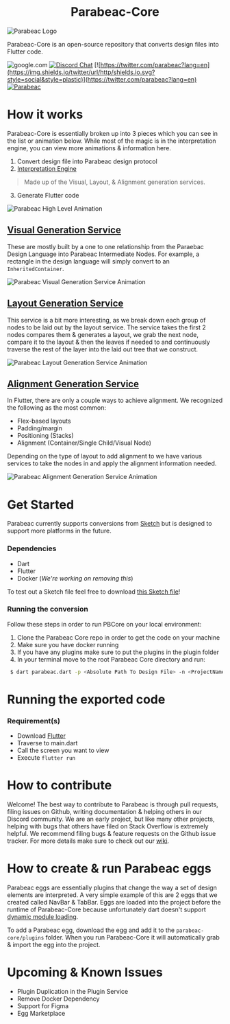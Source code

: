 # <center>Parabeac-Core

![Parabeac Logo](https://kindling-sketch.s3.amazonaws.com/Parabeac_Open-Source_README_Logo.png)


Parabeac-Core is an open-source repository that converts design files into Flutter code.

![google.com](https://img.shields.io/badge/license-MIT-blue.svg) [![Discord Chat](https://img.shields.io/discord/308323056592486420.svg)](https://discord.gg/qUrghes) [![https://twitter.com/parabeac?lang=en](https://img.shields.io/twitter/url/http/shields.io.svg?style=social&style=plastic)](https://twitter.com/parabeac?lang=en) [![Parabeac](https://circleci.com/gh/Parabeac/Parabeac-Core.svg?style=shield&circle-token=387c418592b3a47f3bb58caed7ff7d92afb8dd2e)](https://app.circleci.com/pipelines/github/Parabeac)

# How it works
Parabeac-Core is essentially broken up into 3 pieces which you can see in the list or animation below. While most of the magic is in the interpretation engine, you can view more animations & information here.

 1. Convert design file into Parabeac design protocol
 2. [Interpretation Engine](https://github.com/Parabeac/parabeac-core/wiki/Parabeac-Interpretation-Engine-Overview)
 > Made up of the Visual, Layout, & Alignment generation services.
 3. Generate Flutter code 
  
![Parabeac High Level Animation](https://kindling-sketch.s3.amazonaws.com/parabeac-high-level-animation2.gif)

## [Visual Generation Service](https://github.com/Parabeac/parabeac-core/wiki/Visual-Generation-Service)
These are mostly built by a one to one relationship from the Paraebac Design Language into Parabeac Intermediate Nodes. For example, a rectangle in the design language will simply convert to an `InheritedContainer`.

![Parabeac Visual Generation Service Animation](https://kindling-sketch.s3.amazonaws.com/parabeac-visual-generation-service.gif)

## [Layout Generation Service](https://github.com/Parabeac/parabeac-core/wiki/Layout-Generation-Service)
This service is a bit more interesting, as we break down each group of nodes to be laid out by the layout service. The service takes the first 2 nodes compares them & generates a layout, we grab the next node, compare it to the layout & then the leaves if needed to and continuously traverse the rest of the layer into the laid out tree that we construct.

![Parabeac Layout Generation Service Animation](https://kindling-sketch.s3.amazonaws.com/parabeac-layout-generation-service.gif)


## [Alignment Generation Service](https://github.com/Parabeac/parabeac-core/wiki/Alignment-Generation-Service)
In Flutter, there are only a couple ways to achieve alignment. We recognized the following as the most common:
* Flex-based layouts
* Padding/margin
* Positioning (Stacks)
* Alignment (Container/Single Child/Visual Node)

Depending on the type of layout to add alignment to we have various services to take the nodes in and apply the alignment information needed.

![Parabeac Alignment Generation Service Animation](https://kindling-sketch.s3.amazonaws.com/parabeac-alignment-generation-service2.gif)


# Get Started

Parabeac currently supports conversions from [Sketch](https://www.sketch.com) but is designed to support more platforms in the future.

### Dependencies

 - Dart
 - Flutter
 - Docker (*We're working on removing this*)

To test out a Sketch file feel free to download [this Sketch file](https://drive.google.com/file/d/10ZdTTUCFLrGJ-1oVmapWoH5HCe87Sz4e/view?usp=sharing)!

### Running the conversion

Follow these steps in order to run PBCore on your local environment:

1. Clone the Parabeac Core repo in order to get the code on your machine
2. Make sure you have docker running
3. If you have any plugins make sure to put the plugins in the plugin folder
4. In your terminal move to the root Parabeac Core directory and run:
``` bash
 $ dart parabeac.dart -p <Absolute Path To Design File> -n <ProjectName>
```


# Running the exported code
### Requirement(s)

- Download [Flutter](https://flutter.dev/docs/get-started/install)
- Traverse to main.dart
- Call the screen you want to view
- Execute `flutter run`

# How to contribute
Welcome! The best way to contribute to Parabeac is through pull requests, filing issues on Github, writing documentation & helping others in our Discord community. We are an early project, but like many other projects, helping with bugs that others have filed on Stack Overflow is extremely helpful. We recommend filing bugs & feature requests on the Github issue tracker. For more details make sure to check out our [wiki](https://github.com/Parabeac/open_source_prep/wiki).


# How to create & run Parabeac eggs
Parabeac eggs are essentially plugins that change the way a set of design elements are interpreted. A very simple example of this are 2 eggs that we created called NavBar & TabBar. Eggs are loaded into the project before the runtime of Parabeac-Core because unfortunately dart doesn't support [dynamic module loading](https://github.com/dart-lang/sdk/issues/10530).

To add a Parabeac egg, download the egg and add it to the `parabeac-core/plugins` folder.  When you run Parabeac-Core it will automatically grab & import the egg into the project.

# Upcoming & Known Issues

 - Plugin Duplication in the Plugin Service
 - Remove Docker Dependency
 - Support for Figma
 - Egg Marketplace
